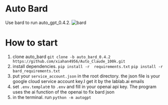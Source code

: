 # Auto Bard
Use bard to run auto_gpt_0.4.2.
![bard](bard.gif)

# How to start
1. clone auto_bard `git clone -b auto_bard_0.4.2 https://github.com/xiahan4956/Auto_Claude_100k.git`  
2. install dependencies. `pip install -r  requirements.txt` `pip install -r  bard_requirements.txt`
3. put your `service_account.json` in the root directory. the json file is your google cloud service account key.I get it by the lablab.ai emails
4. set `.env.templat`e to `.env` and fill in your openai api key. The program uses the ai function of the openai  to fix bard json
5. in the terminal. run `python -m autogpt`